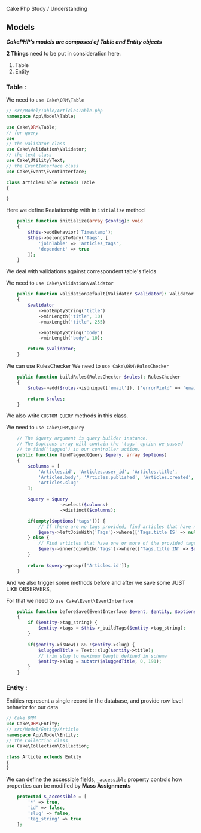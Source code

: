 Cake Php Study / Understanding

## Models 

___CakePHP’s models are composed of Table and Entity objects___

__2 Things__ need to be put in consideration here.

1. Table
2. Entity

### Table :

We need to `use Cake\ORM\Table` 

```php
// src/Model/Table/ArticlesTable.php
namespace App\Model\Table;

use Cake\ORM\Table;
// for query
use 
// the validator class
use Cake\Validation\Validator;
// the text class
use Cake\Utility\Text;
// the EventInterface class
use Cake\Event\EventInterface;

class ArticlesTable extends Table  
{

}
```

Here we define Realationship with in `initialize` method

```php
    public function initialize(array $config): void 
    {
        $this->addBehavior('Timestamp');
        $this->belongsToMany('Tags', [
            'joinTable' => 'articles_tags',
            'dependent' => true
        ]); 
    }
```

We deal with validations against correspondent table's fields

We need to `use Cake\Validation\Validator`

```php
    public function validationDefault(Validator $validator): Validator
    {
        $validator
            ->notEmptyString('title')
            ->minLength('title', 10)
            ->maxLength('title', 255)

            ->notEmptyString('body')
            ->minLength('body', 10);

        return $validator;
    }
```

We can use RulesChecker
We need to `use Cake\ORM\RulesChecker`

```php
    public function buildRules(RulesChecker $rules): RulesChecker
    {
        $rules->add($rules->isUnique(['email']), ['errorField' => 'email']);

        return $rules;
    }
```

We also write `CUSTOM QUERY` methods in this class.

We need to `use Cake\ORM\Query`

```php
    // The $query argument is query builder instance.
    // The $options array will contain the 'tags' option we passed
    // to find('tagged') in our controller action.
    public function findTagged(Query $query, array $options)
    {
        $columns = [
            'Articles.id', 'Articles.user_id', 'Articles.title',
            'Articles.body', 'Articles.published', 'Articles.created',
            'Articles.slug'
        ];

        $query = $query
                    ->select($columns)
                    ->distinct($columns);

        if(empty($options['tags'])) {
            // If there are no tags provided, find articles that have no tags.
            $query->leftJoinWith('Tags')->where(['Tags.title IS' => null]);
        } else {
            // Find articles that have one or more of the provided tags.
            $query->innerJoinWith('Tags')->where(['Tags.title IN' => $options['tags']]);
        }
    
        return $query->group(['Articles.id']);
    }
```

And we also trigger some methods before and after we save some JUST LIKE OBSERVERS,

For that we need to `use Cake\Event\EventInterface`

```php
    public function beforeSave(EventInterface $event, $entity, $options)
    {
        if ($entity->tag_string) {
            $entity->tags = $this->_buildTags($entity->tag_string);
        }
        
        if($entity->isNew() && !$entity->slug) {
            $sluggedTitle = Text::slug($entity->title);
            // trim slug to maximum length defined in schema
            $entity->slug = substr($sluggedTitle, 0, 191);
        }
    }
```

### Entity : 
Entities represent a single record in the database, and provide row level behavior for our data

```php
// Cake ORM
use Cake\ORM\Entity;
// src/Model/Entity/Article 
namespace App\Model\Entity;
// the Collection class
use Cake\Collection\Collection;

class Article extends Entity 
{
}
```

We can define the accessible fields,
`_accessible` property controls how properties can be modified by __Mass Assignments__

```php
    protected $_accessible = [
        '*' => true,
        'id' => false,
        'slug' => false,
        'tag_string' => true
    ];
```





